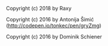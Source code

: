 Copyright (c) 2018 by Raxy

Copyright (c) 2016 by Antonija Šimić (http://codepen.io/tonkec/pen/gryZmg)

Copyright (c) 2016 by Dominik Schiener 

